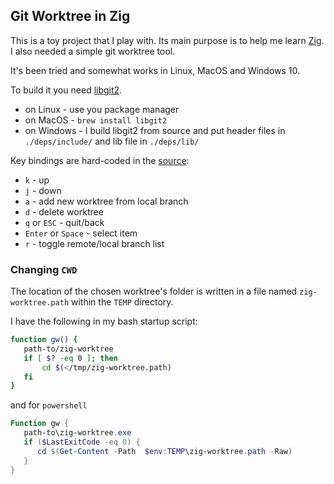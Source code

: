 ## Git Worktree in Zig

This is a toy project that I play with. Its main purpose is to help me learn [Zig](https://ziglang.org/). I also needed a simple git worktree tool.

It's been tried and somewhat works in Linux, MacOS and Windows 10.

To build it you need [libgit2](https://github.com/libgit2/libgit2).
 - on Linux - use you package manager
 - on MacOS - `brew install libgit2`
 - on Windows - I build libgit2 from source and put header files in `./deps/include/` and lib file in `./deps/lib/`

Key bindings are hard-coded in the [source](src/key_bind.zig):
 - `k` - up
 - `j` - down
 - `a` - add new worktree from local branch
 - `d` - delete worktree
 - `q` or `ESC` - quit/back
 - `Enter` or `Space` - select item
 - `r` - toggle remote/local branch list

 ### Changing `CWD`

 The location of the chosen worktree's folder is written in a file named `zig-worktree.path` within the `TEMP` directory.

 I have the following in my bash startup script:
 ```bash
function gw() {
	path-to/zig-worktree
	if [ $? -eq 0 ]; then
		cd $(</tmp/zig-worktree.path)
	fi
}
 ```

 and for `powershell`
 ```powershell
 Function gw {
	path-to\zig-worktree.exe
	if ($LastExitCode -eq 0) {
	   cd $(Get-Content -Path  $env:TEMP\zig-worktree.path -Raw)
	}
}
 ```
